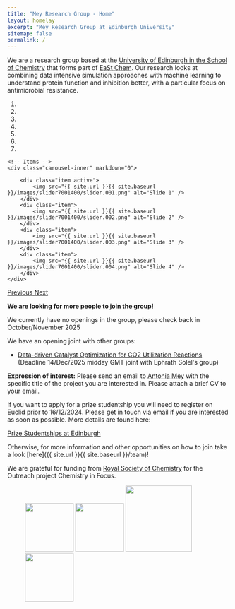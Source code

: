 ```yaml
---
title: "Mey Research Group - Home"
layout: homelay
excerpt: "Mey Research Group at Edinburgh University"
sitemap: false
permalink: /
---
```


We are a research group based at the [University of Edinburgh in the School of Chemistry](http://www.chem.ed.ac.uk) that forms part of [EaSt Chem](http://www.chem.ed.ac.uk/research). Our research looks at combining data intensive simulation approaches with machine learning to understand protein function and inhibition better, with a particular focus on antimicrobial resistance. 

<div markdown="0" id="carousel" class="carousel slide" data-ride="carousel" data-interval="3000" data-pause="hover" >
    <!-- Menu -->
    <ol class="carousel-indicators">
        <li data-target="#carousel" data-slide-to="0" class="active"></li>
        <li data-target="#carousel" data-slide-to="1"></li>
        <li data-target="#carousel" data-slide-to="2"></li>
        <li data-target="#carousel" data-slide-to="3"></li>
        <li data-target="#carousel" data-slide-to="4"></li>
        <li data-target="#carousel" data-slide-to="5"></li>
        <li data-target="#carousel" data-slide-to="6"></li>
    </ol>

    <!-- Items -->
    <div class="carousel-inner" markdown="0">

        <div class="item active">
            <img src="{{ site.url }}{{ site.baseurl }}/images/slider7001400/slider.001.png" alt="Slide 1" />
        </div>
        <div class="item">
            <img src="{{ site.url }}{{ site.baseurl }}/images/slider7001400/slider.002.png" alt="Slide 2" />
        </div>
        <div class="item">
            <img src="{{ site.url }}{{ site.baseurl }}/images/slider7001400/slider.003.png" alt="Slide 3" />
        </div>
        <div class="item">
            <img src="{{ site.url }}{{ site.baseurl }}/images/slider7001400/slider.004.png" alt="Slide 4" />
        </div>
    </div>
  <a class="left carousel-control" href="#carousel" role="button" data-slide="prev">
    <span class="glyphicon glyphicon-chevron-left" aria-hidden="true"></span>
    <span class="sr-only">Previous</span>
  </a>
  <a class="right carousel-control" href="#carousel" role="button" data-slide="next">
    <span class="glyphicon glyphicon-chevron-right" aria-hidden="true"></span>
    <span class="sr-only">Next</span>
  </a>
</div>


**We are looking for more people to join the group!**

We currently have no openings in the group, please check back in October/November 2025


We have an opening joint with other groups:

- [Data-driven Catalyst Optimization for CO2 Utilization Reactions](https://www.findaphd.com/phds/project/data-driven-catalyst-optimization-for-co2-utilization-reactions/?p188593) (Deadline 14/Dec/2025 midday GMT joint with Ephrath Solel's group)

**Expression of interest:** Please send an email to [Antonia Mey](mailto:antonia.mey@ed.ac.uk) with the specific title of the project you are interested in. Please attach a brief CV to your email.

If you want to apply for a prize studentship you will need to register on Euclid prior to 16/12/2024. Please get in touch via email if you are interested as soon as possible. More details are found here:

[Prize Studentships at Edinburgh](https://chem.ed.ac.uk/studying/phd/studentships/prize-phd-scholarships)


Otherwise, for more information and other opportunities on how to join take a look [here]({{ site.url }}{{ site.baseurl }}/team)!


We are grateful for funding from [Royal Society of Chemistry](https://www.rsc.org) for the Outreach project Chemistry in Focus.

<figure class="fourth">
  <img src="{{ site.url }}{{ site.baseurl }}/images/logopic/edinburgh_logo.jpg" style="width: 110px">
  <img src="{{ site.url }}{{ site.baseurl }}/images/logopic/east_chem_logo.png" style="width: 110px">
  <img src="{{ site.url }}{{ site.baseurl }}/images/logopic/RSC_logo.png" style="width: 150px">
    <img src="{{ site.url }}{{ site.baseurl }}/images/logopic/cheminF.png" style="width: 110px">
</figure>

